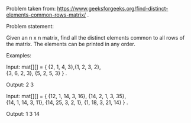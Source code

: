 Problem taken from: https://www.geeksforgeeks.org/find-distinct-elements-common-rows-matrix/ .

Problem statement:

Given an n x n matrix, find all the distinct elements common to all rows of the matrix. The elements 
can be printed in any order.

Examples:

Input: mat[][] = {  {2, 1, 4, 3},{1, 2, 3, 2},  
                    {3, 6, 2, 3},  {5, 2, 5, 3}  } .
                   
Output: 2 3

Input: mat[][] = {   {12, 1,  14, 3,  16}, {14, 2,  1,  3,  35},  
                     {14, 1,  14, 3,  11},   {14, 25, 3,  2,  1},
                     {1,  18, 3,  21, 14}  } .
                     
Output: 1 3 14
